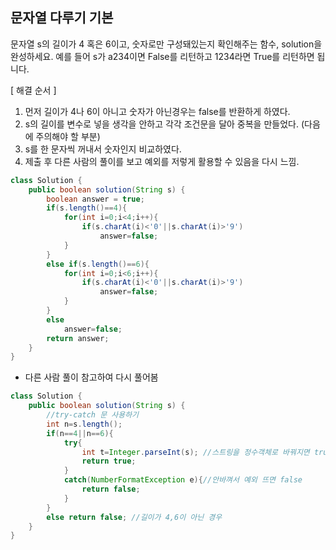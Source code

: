 ## 문자열 다루기 기본
문자열 s의 길이가 4 혹은 6이고, 숫자로만 구성돼있는지 확인해주는 함수, solution을 완성하세요. 예를 들어 s가 a234이면 False를 리턴하고 1234라면 True를 리턴하면 됩니다.

[ 해결 순서 ] </br>
1. 먼저 길이가 4나 6이 아니고 숫자가 아닌경우는 false를 반환하게 하였다.
2. s의 길이를 변수로 넣을 생각을 안하고 각각 조건문을 달아 중복을 만들었다. (다음에 주의해야 할 부분)
3. s를 한 문자씩 꺼내서 숫자인지 비교하였다.
4. 제출 후 다른 사람의 풀이를 보고 예외를 저렇게 활용할 수 있음을 다시 느낌.

```java
class Solution {
    public boolean solution(String s) {
        boolean answer = true;
        if(s.length()==4){
            for(int i=0;i<4;i++){
                if(s.charAt(i)<'0'||s.charAt(i)>'9')
                    answer=false;
            }
        }
        else if(s.length()==6){
            for(int i=0;i<6;i++){
                if(s.charAt(i)<'0'||s.charAt(i)>'9')
                    answer=false;
            }
        }
        else
            answer=false;
        return answer;
    }
}
```
- 다른 사람 풀이 참고하여 다시 풀어봄
```java
class Solution {
    public boolean solution(String s) {
        //try-catch 문 사용하기
        int n=s.length();
        if(n==4||n==6){
            try{
                int t=Integer.parseInt(s); //스트링을 정수객체로 바꿔지면 true
                return true;
            }
            catch(NumberFormatException e){//안바껴서 예외 뜨면 false
                return false;
            }
        }
        else return false; //길이가 4,6이 아닌 경우
    }
}
```
